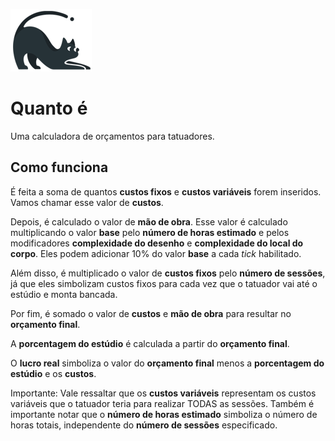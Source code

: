 ![Caxi, um dos gatinhos do Quanto é](src/assets/gatinhomd.png)

# Quanto é

Uma calculadora de orçamentos para tatuadores.

## Como funciona

É feita a soma de quantos **custos fixos** e **custos variáveis** forem inseridos.
Vamos chamar esse valor de **custos**.

Depois, é calculado o valor de **mão de obra**. Esse valor é calculado multiplicando o valor
**base** pelo **número de horas estimado** e pelos modificadores **complexidade do desenho** e
**complexidade do local do corpo**. Eles podem adicionar 10% do valor **base** a cada _tick_ habilitado.

Além disso, é multiplicado o valor de **custos fixos** pelo **número de sessões**, já que eles
simbolizam custos fixos para cada vez que o tatuador vai até o estúdio e monta bancada.

Por fim, é somado o valor de **custos** e **mão de obra** para resultar no **orçamento final**.

A **porcentagem do estúdio** é calculada a partir do **orçamento final**.

O **lucro real** simboliza o valor do **orçamento final** menos a **porcentagem do estúdio** e os **custos**.

Importante: Vale ressaltar que os **custos variáveis** representam os custos variáveis que o tatuador teria
para realizar TODAS as sessões. Também é importante notar que o **número de horas estimado** simboliza
o número de horas totais, independente do **número de sessões** especificado.
